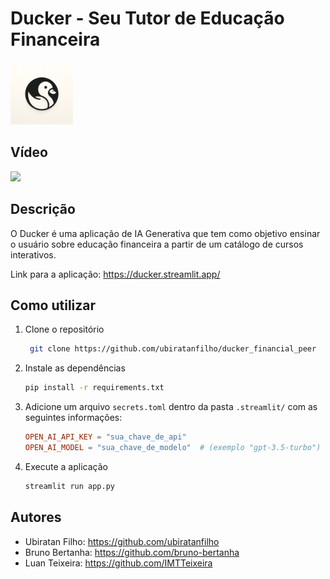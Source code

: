 # Ducker - Seu Tutor de Educação Financeira

<img src="images\logo.webp" alt="Logo do Ducker" width="100"/>

## Vídeo
![](https://i.giphy.com/media/v1.Y2lkPTc5MGI3NjExcmozejR6ZXloZ3ZseGVtZjR2Z2FtMGc1Mm1xbTlhc3JwNGFmZWo5MCZlcD12MV9pbnRlcm5hbF9naWZfYnlfaWQmY3Q9Zw/2a01NHfB3sj9Ba4zTc/giphy.gif)

## Descrição

O Ducker é uma aplicação de IA Generativa que tem como objetivo ensinar o usuário sobre educação financeira a partir de um catálogo de cursos interativos.

Link para a aplicação: https://ducker.streamlit.app/

## Como utilizar

1. Clone o repositório
   ```sh
    git clone https://github.com/ubiratanfilho/ducker_financial_peer
    ```

2. Instale as dependências
    ```sh
    pip install -r requirements.txt
    ```

3. Adicione um arquivo `secrets.toml` dentro da pasta `.streamlit/` com as seguintes informações:
    ```toml
    OPEN_AI_API_KEY = "sua_chave_de_api"
    OPEN_AI_MODEL = "sua_chave_de_modelo"  # (exemplo "gpt-3.5-turbo")
    ```

4. Execute a aplicação
    ```sh
    streamlit run app.py
    ```

## Autores
- Ubiratan Filho: https://github.com/ubiratanfilho
- Bruno Bertanha: https://github.com/bruno-bertanha
- Luan Teixeira: https://github.com/IMTTeixeira